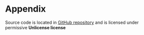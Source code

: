 # Appendix

Source code is located in [GitHub repository](https://github.com/konceptosociala/awp64) and is licensed under permissive **Unlicense license**